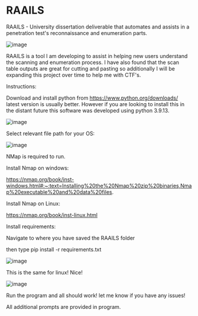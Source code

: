 # RAAILS
RAAILS - University dissertation deliverable that automates and assists in a penetration test's reconnaissance and enumeration parts.

![image](https://user-images.githubusercontent.com/56263796/230508963-58a131f4-0975-42e0-9ca8-401e7ba178e2.png)

RAAILS is a tool I am developing to assist in helping new users understand the scanning and enumeration process. I have also found that the scan table outputs are great for cutting and pasting so additionally I will be expanding this project over time to help me with CTF's. 

Instructions: 

Download and install python from https://www.python.org/downloads/ latest version is usually better. However if you are looking to install this in the distant future this software was developed using python 3.9.13.

![image](https://user-images.githubusercontent.com/56263796/230507633-0c498028-92bc-4ce6-8679-093636584abd.png)

Select relevant file path for your OS:

![image](https://user-images.githubusercontent.com/56263796/230507666-cf6d3c0e-083d-42e2-9b19-eae69cbd4a89.png)

NMap is required to run.

Install Nmap on windows: 

https://nmap.org/book/inst-windows.html#:~:text=Installing%20the%20Nmap%20zip%20binaries,Nmap%20executable%20and%20data%20files.

Install Nmap on Linux:

https://nmap.org/book/inst-linux.html

Install requirements:

Navigate to where you have saved the RAAILS folder

then type pip install -r requirements.txt

![image](https://user-images.githubusercontent.com/56263796/230508538-04258411-e88f-4013-822c-9d47f1b6dd42.png)

This is the same for linux! Nice! 


![image](https://user-images.githubusercontent.com/56263796/230508844-c2e497a8-7b62-4df8-a70e-e12bf1de456a.png)

Run the program and all should work! let me know if you have any issues!

All additional prompts are provided in program. 
